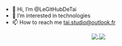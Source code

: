 - 👋 Hi, I’m @LeGitHubDeTai
- 👀 I’m interested in technologies
- 📫 How to reach me <tai.studio@outlook.fr>

<p align="center">
  <a href="https://github.com/LeGitHubDeTai">
    <img align="center" src="https://github-readme-stats.vercel.app/api?username=LeGitHubDeTai&show_icons=true&theme=tokyonight&border_radius=10" />
  </a>
  <a href="https://github.com/LeGitHubDeTai">
    <img align="center" src="https://github-readme-stats.vercel.app/api/top-langs/?username=LeGitHubDeTai&layout=compact&theme=dark&border_radius=10" />
  </a>
</p>
